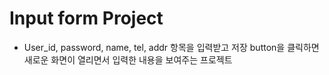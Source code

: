 # Input form Project

* User_id, password, name, tel, addr 항목을 입력받고 저장 button을 클릭하면 새로운 화면이 열리면서 입력한 내용을 보여주는 프로젝트